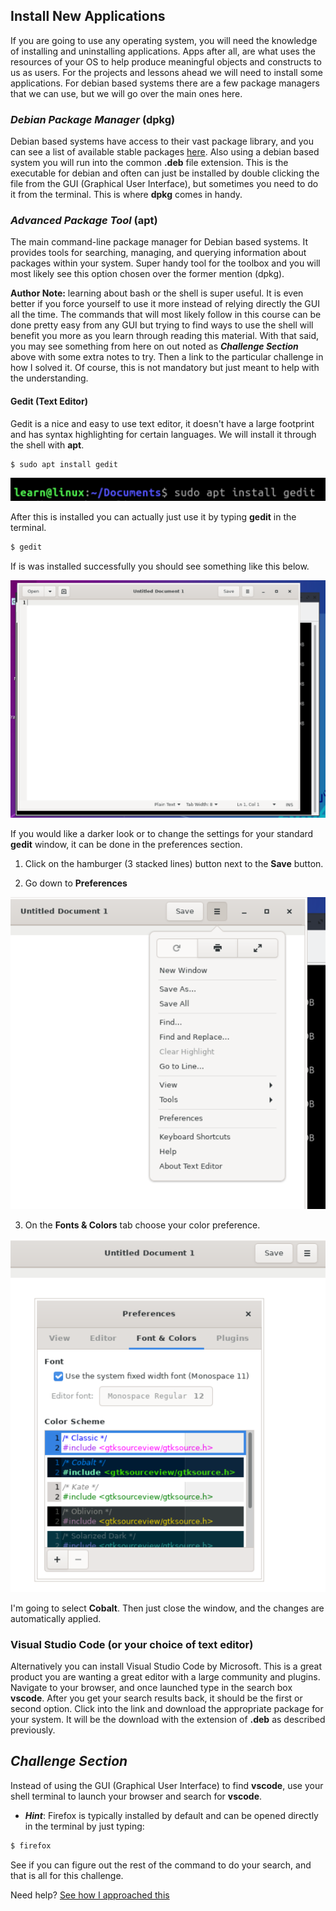 ## Install New Applications

If you are going to use any operating system, you will need the knowledge of installing and uninstalling applications.  Apps after all, are what uses the resources of your OS to help produce meaningful objects and constructs to us as users. For the projects and lessons ahead we will need to install some applications.  For debian based systems there are a few package managers that we can use, but we will go over the main ones here. 

### _Debian Package Manager_ (dpkg)

Debian based systems have access to their vast package library, and you can see a list of available stable packages [here](https://packages.debian.org/stable/).  Also using a debian based system you will run into the common **.deb** file extension.  This is the executable for debian and often can just be installed by double clicking the file from the GUI (Graphical User Interface), but sometimes you need to do it from the terminal. This is where **dpkg** comes in handy. 

### _Advanced Package Tool_ (apt)

The main command-line package manager for Debian based systems.  It provides tools for searching, managing, and querying information about packages within your system. Super handy tool for the toolbox and you will most likely see this option chosen over the former mention (dpkg).


**Author Note:** learning about bash or the shell is super useful. It is even better if you force yourself to use it more instead of relying directly the GUI all the time. The commands that will most likely follow in this course can be done pretty easy from any GUI but trying to find ways to use the shell will benefit you more as you learn through reading this material. With that said, you may see something from here on out noted as **_Challenge Section_** above with some extra notes to try.  Then a link to the particular challenge in how I solved it. Of course, this is not mandatory but just meant to help with the understanding. 

#### Gedit (Text Editor)

Gedit is a nice and easy to use text editor, it doesn't have a large footprint and has syntax highlighting for certain languages. We will install it through the shell with **apt**. 

```.sh
$ sudo apt install gedit
```
![Gedit install with apt](../assets/2.finding_things/gedit_install.png)

After this is installed you can actually just use it by typing **gedit** in the terminal. 

```.sh
$ gedit
```

If is was installed successfully you should see something like this below. 



![Gedit install with apt](../assets/2.finding_things/gedit_new_document.png)

If you would like a darker look or to change the settings for your standard **gedit** window, it can be done in the preferences section. 
1. Click on the hamburger (3 stacked lines) button next to the **Save** button.  

2. Go down to **Preferences**

![Gedit install with apt](../assets/2.finding_things/gedit_preferences.png)

3. On the **Fonts & Colors** tab choose your color preference. 

![Gedit install with apt](../assets/2.finding_things/gedit_colors.png)

I'm going to select **Cobalt**. Then just close the window, and the changes are automatically applied. 


### [](#visual-studio-code) Visual Studio Code (or your choice of text editor)

Alternatively you can install Visual Studio Code by Microsoft. This is a great product you are wanting a great editor with a large community and plugins. Navigate to your browser, and once launched type in the search box **vscode**.  After you get your search results back, it should be the first or second option. Click into the link and download the appropriate package for your system. It will be the download with the extension of **.deb** as described previously. 



## _Challenge Section_
Instead of using the GUI (Graphical User Interface) to find **vscode**, use your shell terminal to launch your browser and search for **vscode**. 
*   **_Hint_**: Firefox is typically installed by default and can be opened directly in the terminal by just typing: 
```.sh
$ firefox
```
See if you can figure out the rest of the command to do your search, and that is all for this challenge. 

Need help? [See how I approached this](../challenges/a.launch_search_from_browser.md)



